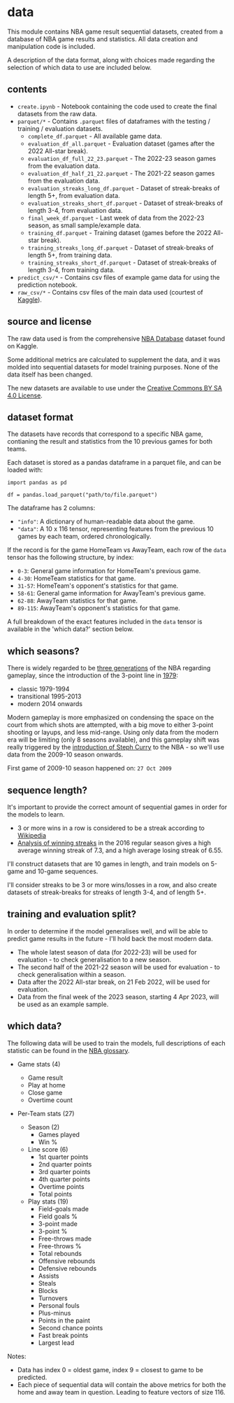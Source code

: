 # data

This module contains NBA game result sequential datasets, created from a database of NBA game 
results and statistics. All data creation and manipulation code is included.

A description of the data format, along with choices made regarding the selection of which data 
to use are included below.

## contents

- `create.ipynb` - Notebook containing the code used to create the final datasets from the raw data.
- `parquet/*` - Contains `.parquet` files of dataframes with the testing / training / evaluation datasets.
  - `complete_df.parquet` - All available game data.
  - `evaluation_df_all.parquet` - Evaluation dataset (games after the 2022 All-star break).
  - `evaluation_df_full_22_23.parquet` - The 2022-23 season games from the evaluation data.
  - `evaluation_df_half_21_22.parquet` - The 2021-22 season games from the evaluation data.
  - `evaluation_streaks_long_df.parquet` - Dataset of streak-breaks of length 5+, from evaluation data.
  - `evaluation_streaks_short_df.parquet` - Dataset of streak-breaks of length 3-4, from evaluation data.
  - `final_week_df.parquet` - Last week of data from the 2022-23 season, as small sample/example data.
  - `training_df.parquet` - Training dataset (games before the 2022 All-star break).
  - `training_streaks_long_df.parquet` - Dataset of streak-breaks of length 5+, from training data.
  - `training_streaks_short_df.parquet` - Dataset of streak-breaks of length 3-4, from training data.
- `predict_csv/*` - Contains csv files of example game data for using the prediction notebook.
- `raw_csv/*` - Contains csv files of the main data used (courtest of [Kaggle](https://www.kaggle.com/datasets/wyattowalsh/basketball/data)).


## source and license

The raw data used is from the comprehensive 
[NBA Database](https://www.kaggle.com/datasets/wyattowalsh/basketball/data) dataset found on Kaggle.

Some additional metrics are calculated to supplement the data, and it was molded into sequential 
datasets for model training purposes. None of the data itself has been changed.

The new datasets are available to use under the 
[Creative Commons BY SA 4.0 License](https://creativecommons.org/licenses/by-sa/4.0/).

## dataset format

The datasets have records that correspond to a specific NBA game, contianing the result and 
statistics from the 10 previous games for both teams.

Each dataset is stored as a pandas dataframe in a parquet file, and can be loaded with:

```
import pandas as pd

df = pandas.load_parquet("path/to/file.parquet")
```

The dataframe has 2 columns:

- `"info"`: A dictionary of human-readable data about the game.
- `"data"`: A 10 x 116 tensor, representing features from the previous 10 games by each team, ordered chronologically.

If the record is for the game HomeTeam vs AwayTeam, each row of the `data` tensor has the following structure, by index:
- `0-3`: General game information for HomeTeam's previous game.
- `4-30`: HomeTeam statistics for that game.
- `31-57`: HomeTeam's opponent's statistics for that game.
- `58-61`: General game information for AwayTeam's previous game.
- `62-88`: AwayTeam statistics for that game.
- `89-115`: AwayTeam's opponent's statistics for that game.

A full breakdown of the exact features included in the `data` tensor is available in the 'which data?' section below.


## which seasons?

There is widely regarded to be [three generations](https://content.iospress.com/articles/journal-of-sports-analytics/jsa200525) of the NBA regarding gameplay, since the introduction of the 3-point line in [1979](https://www.nba.com/news/this-day-in-history-oct-12-the-first-3-point-field-goal):
- classic 1979-1994
- transitional 1995-2013
- modern 2014 onwards

Modern gameplay is more emphasized on condensing the space on the court from which shots are attempted, with a big move to either 3-point shooting or layups, and less mid-range.
Using only data from the modern era will be limiting (only 8 seasons available), and this gameplay shift was really triggered by the [introduction of Steph Curry](https://core.ac.uk/download/pdf/145239674.pdf) to the NBA - so we'll use data from the 2009-10 season onwards.

First game of 2009-10 season happened on: `27 Oct 2009`


## sequence length?

It's important to provide the correct amount of sequential games in order for the models to learn.

- 3 or more wins in a row is considered to be a streak according to [Wikipedia](https://en.wikipedia.org/wiki/Winning_streak)
- [Analysis of winning streaks](https://www.scirp.org/journal/paperinformation?paperid=74910) in the 2016 regular season gives a high average winning streak of 7.3, and a high average losing streak of 6.55.

I'll construct datasets that are 10 games in length, and train models on 5-game and 10-game sequences.

I'll consider streaks to be 3 or more wins/losses in a row, and also create datasets of streak-breaks for streaks
of length 3-4, and of length 5+.


## training and evaluation split?

In order to determine if the model generalises well, and will be able to predict game results in the future - I'll hold back the most modern data.

- The whole latest season of data (for 2022-23) will be used for evaluation - to check generalisation to a new season.
- The second half of the 2021-22 season will be used for evaluation - to check generalisation within a season.
- Data after the 2022 All-star break, on 21 Feb 2022, will be used for evaluation.
- Data from the final week of the 2023 season, starting 4 Apr 2023, will be used as an example sample.


## which data?

The following data will be used to train the models, full descriptions of each statistic can be found in the [NBA glossary](https://www.nba.com/stats/help/glossary).

- Game stats (4)
  - Game result
  - Play at home
  - Close game
  - Overtime count

- Per-Team stats (27)
  - Season (2)
    - Games played
    - Win %
  - Line score (6)
    - 1st quarter points
    - 2nd quarter points
    - 3rd quarter points
    - 4th quarter points
    - Overtime points
    - Total points
  - Play stats (19)
    - Field-goals made
    - Field goals %
    - 3-point made
    - 3-point %
    - Free-throws made
    - Free-throws %
    - Total rebounds
    - Offensive rebounds
    - Defensive rebounds
    - Assists
    - Steals
    - Blocks
    - Turnovers
    - Personal fouls
    - Plus-minus
    - Points in the paint
    - Second chance points
    - Fast break points
    - Largest lead

Notes:
 - Data has index 0 = oldest game, index 9 = closest to game to be predicted.
 - Each piece of sequential data will contain the above metrics for both the home and away team in question. Leading to feature vectors of size 116.
